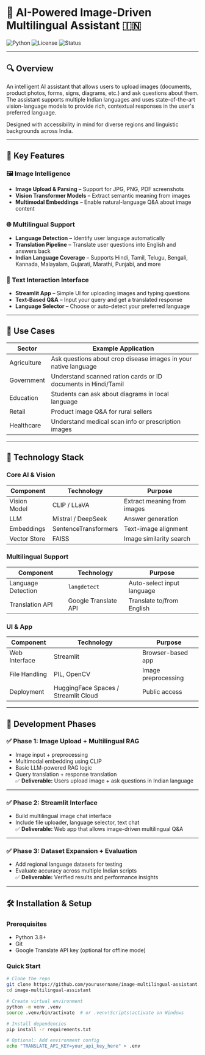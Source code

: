 # 🧠 AI-Powered Image-Driven Multilingual Assistant 🇮🇳

![Python](https://img.shields.io/badge/Python-3.8+-blue.svg)
![License](https://img.shields.io/badge/License-MIT-green.svg)
![Status](https://img.shields.io/badge/Status-In_Progress-yellow.svg)

---

## 🔍 Overview

An intelligent AI assistant that allows users to upload images (documents, product photos, forms, signs, diagrams, etc.) and ask questions about them. The assistant supports multiple Indian languages and uses state-of-the-art vision-language models to provide rich, contextual responses in the user's preferred language.

Designed with accessibility in mind for diverse regions and linguistic backgrounds across India.

---

## 🎯 Key Features

### 🖼️ Image Intelligence
- **Image Upload & Parsing** – Support for JPG, PNG, PDF screenshots
- **Vision Transformer Models** – Extract semantic meaning from images
- **Multimodal Embeddings** – Enable natural-language Q&A about image content

### 🌐 Multilingual Support
- **Language Detection** – Identify user language automatically
- **Translation Pipeline** – Translate user questions into English and answers back
- **Indian Language Coverage** – Supports Hindi, Tamil, Telugu, Bengali, Kannada, Malayalam, Gujarati, Marathi, Punjabi, and more

### 💬 Text Interaction Interface
- **Streamlit App** – Simple UI for uploading images and typing questions
- **Text-Based Q&A** – Input your query and get a translated response
- **Language Selector** – Choose or auto-detect your preferred language

---

## 🧪 Use Cases

| Sector         | Example Application                                           |
|----------------|---------------------------------------------------------------|
| Agriculture    | Ask questions about crop disease images in your native language |
| Government     | Understand scanned ration cards or ID documents in Hindi/Tamil |
| Education      | Students can ask about diagrams in local language              |
| Retail         | Product image Q&A for rural sellers                            |
| Healthcare     | Understand medical scan info or prescription images            |

---

## 🔧 Technology Stack

### Core AI & Vision

| Component      | Technology        | Purpose                          |
|----------------|-------------------|----------------------------------|
| Vision Model   | CLIP / LLaVA      | Extract meaning from images      |
| LLM            | Mistral / DeepSeek| Answer generation                |
| Embeddings     | SentenceTransformers | Text-image alignment         |
| Vector Store   | FAISS             | Image similarity search          |

### Multilingual Support

| Component        | Technology             | Purpose                         |
|------------------|------------------------|---------------------------------|
| Language Detection| `langdetect`           | Auto-select input language      |
| Translation API | Google Translate API    | Translate to/from English       |

### UI & App

| Component         | Technology            | Purpose                         |
|-------------------|------------------------|---------------------------------|
| Web Interface     | Streamlit             | Browser-based app               |
| File Handling     | PIL, OpenCV           | Image preprocessing             |
| Deployment        | HuggingFace Spaces / Streamlit Cloud | Public access     |

---

## 🚀 Development Phases

### ✅ Phase 1: Image Upload + Multilingual RAG  
- Image input + preprocessing  
- Multimodal embedding using CLIP  
- Basic LLM-powered RAG logic  
- Query translation + response translation  
✅ **Deliverable:** Users upload image + ask questions in Indian language

---

### ✅ Phase 2: Streamlit Interface 
- Build multilingual image chat interface  
- Include file uploader, language selector, text chat  
✅ **Deliverable:** Web app that allows image-driven multilingual Q&A

---

### ✅ Phase 3: Dataset Expansion + Evaluation  
- Add regional language datasets for testing  
- Evaluate accuracy across multiple Indian scripts  
✅ **Deliverable:** Verified results and performance insights

---

## 🛠️ Installation & Setup

### Prerequisites
- Python 3.8+
- Git
- Google Translate API key (optional for offline mode)

### Quick Start

```bash
# Clone the repo
git clone https://github.com/yourusername/image-multilingual-assistant.git
cd image-multilingual-assistant

# Create virtual environment
python -m venv .venv
source .venv/bin/activate  # or .venv\Scripts\activate on Windows

# Install dependencies
pip install -r requirements.txt

# Optional: Add environment config
echo "TRANSLATE_API_KEY=your_api_key_here" > .env

